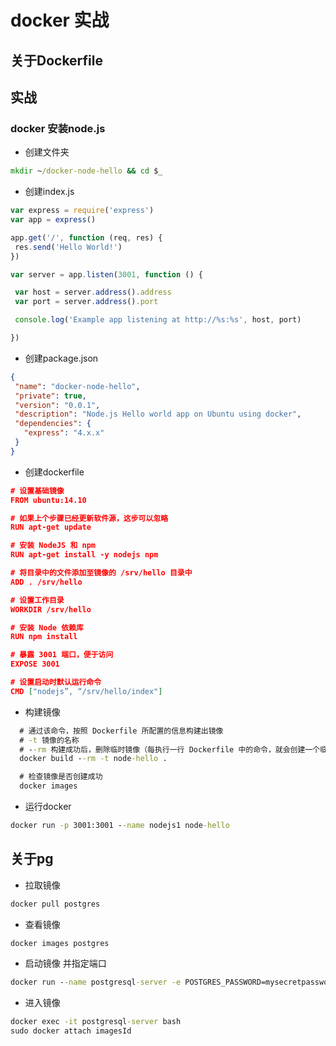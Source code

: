 # docker 实战

## 关于Dockerfile

## 实战

### docker 安装node.js
* 创建文件夹
```cmd
mkdir ~/docker-node-hello && cd $_
```

* 创建index.js
```js
var express = require('express')
var app = express()

app.get('/', function (req, res) {
 res.send('Hello World!')
})

var server = app.listen(3001, function () {

 var host = server.address().address
 var port = server.address().port

 console.log('Example app listening at http://%s:%s', host, port)

})
```

* 创建package.json
```json
{
 "name": "docker-node-hello",
 "private": true,
 "version": "0.0.1",
 "description": "Node.js Hello world app on Ubuntu using docker",
 "dependencies": {
   "express": "4.x.x"
 }
}
```

* 创建dockerfile
```json
# 设置基础镜像
FROM ubuntu:14.10

# 如果上个步骤已经更新软件源，这步可以忽略
RUN apt-get update

# 安装 NodeJS 和 npm
RUN apt-get install -y nodejs npm

# 将目录中的文件添加至镜像的 /srv/hello 目录中
ADD . /srv/hello

# 设置工作目录
WORKDIR /srv/hello

# 安装 Node 依赖库
RUN npm install

# 暴露 3001 端口，便于访问
EXPOSE 3001

# 设置启动时默认运行命令
CMD ["nodejs”, “/srv/hello/index"]
```

* 构建镜像
```cmd
  # 通过该命令，按照 Dockerfile 所配置的信息构建出镜像
  # -t 镜像的名称
  # --rm 构建成功后，删除临时镜像（每执行一行 Dockerfile 中的命令，就会创建一个临时镜像）
  docker build --rm -t node-hello .

  # 检查镜像是否创建成功
  docker images
```

* 运行docker
```cmd
docker run -p 3001:3001 --name nodejs1 node-hello
```

## 关于pg
* 拉取镜像
```cmd
docker pull postgres
```
* 查看镜像
```cmd
docker images postgres
```
* 启动镜像 并指定端口
```cmd
docker run --name postgresql-server -e POSTGRES_PASSWORD=mysecretpassword -e POSTGRES_USER=bwu -d -p 5432:5432 postgres
```
* 进入镜像
```cmd
docker exec -it postgresql-server bash
sudo docker attach imagesId
```
